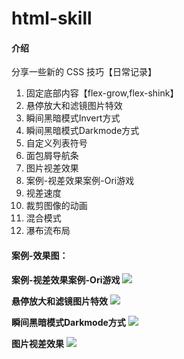 # html-skill

#### 介绍
分享一些新的 CSS 技巧【日常记录】
1. 固定底部内容【flex-grow,flex-shink】
2. 悬停放大和滤镜图片特效
3. 瞬间黑暗模式Invert方式
4. 瞬间黑暗模式Darkmode方式
5. 自定义列表符号
6. 面包屑导航条
7. 图片视差效果
8. 案例-视差效果案例-Ori游戏
9. 视差速度
10. 裁剪图像的动画
11. 混合模式
12. 瀑布流布局

#### 案例-效果图：
**案例-视差效果案例-Ori游戏**
![](https://cdn.jsdelivr.net/gh/lixianglong3210/bg_store/img/content/gif/ori.gif)

**悬停放大和滤镜图片特效**
![](https://cdn.jsdelivr.net/gh/lixianglong3210/bg_store/img/content/gif/case2.gif)

**瞬间黑暗模式Darkmode方式**
![](https://cdn.jsdelivr.net/gh/lixianglong3210/bg_store/img/content/gif/case4.gif)

**图片视差效果**
![](https://cdn.jsdelivr.net/gh/lixianglong3210/bg_store/img/content/gif/case7.gif)